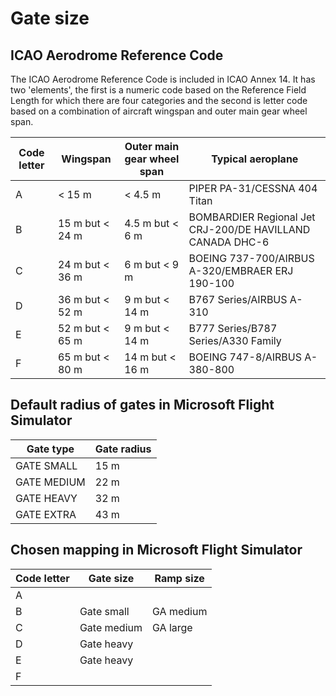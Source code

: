 # Gate size

## ICAO Aerodrome Reference Code

The ICAO Aerodrome Reference Code is included in ICAO Annex 14. It has two
'elements', the first is a numeric code based on the Reference Field Length for
which there are four categories and the second is letter code based on a
combination of aircraft wingspan and outer main gear wheel span.

| Code letter   | Wingspan              | Outer main gear wheel span    | Typical aeroplane                                           |
| ------------- | --------------------- | ----------------------------- | ----------------------------------------------------------- |
| A             | < 15 m                | < 4.5 m                       | PIPER PA-31/CESSNA 404 Titan                                |
| B             | 15 m but < 24 m       | 4.5 m but < 6 m               | BOMBARDIER Regional Jet CRJ-200/DE HAVILLAND CANADA DHC-6   |
| C             | 24 m but < 36 m       | 6 m but < 9 m                 | BOEING 737-700/AIRBUS A-320/EMBRAER ERJ 190-100             |
| D             | 36 m but < 52 m       | 9 m but < 14 m                | B767 Series/AIRBUS A-310                                    |
| E             | 52 m but < 65 m       | 9 m but < 14 m                | B777 Series/B787 Series/A330 Family                         |
| F             | 65 m but < 80 m       | 14 m but < 16 m               | BOEING 747-8/AIRBUS A-380-800                               |

## Default radius of gates in Microsoft Flight Simulator

| Gate type     | Gate radius           | 
| ------------- | --------------------- | 
| GATE SMALL    | 15 m                  | 
| GATE MEDIUM   | 22 m                  |
| GATE HEAVY    | 32 m                  |
| GATE EXTRA    | 43 m                  |


## Chosen mapping in Microsoft Flight Simulator

| Code letter   | Gate size             | Ramp size      |
| ------------- | --------------------- | -------------- |
| A             |                       | 
| B             | Gate small            | GA medium
| C             | Gate medium           | GA large
| D             | Gate heavy            |
| E             | Gate heavy            |
| F             |                       |
